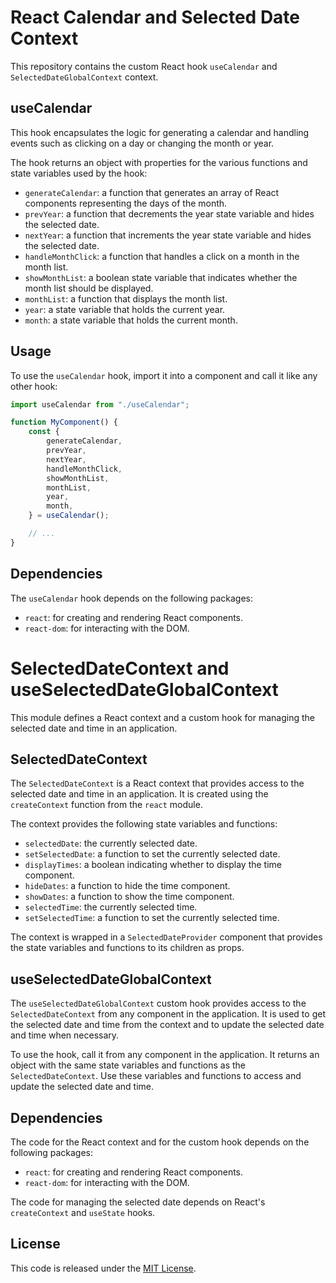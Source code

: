 # React Calendar and Selected Date Context

This repository contains the custom React hook `useCalendar` and `SelectedDateGlobalContext` context.

## useCalendar

This hook encapsulates the logic for generating a calendar and handling events such as clicking on a day or changing the month or year.

The hook returns an object with properties for the various functions and state variables used by the hook:

-   `generateCalendar`: a function that generates an array of React components representing the days of the month.
-   `prevYear`: a function that decrements the year state variable and hides the selected date.
-   `nextYear`: a function that increments the year state variable and hides the selected date.
-   `handleMonthClick`: a function that handles a click on a month in the month list.
-   `showMonthList`: a boolean state variable that indicates whether the month list should be displayed.
-   `monthList`: a function that displays the month list.
-   `year`: a state variable that holds the current year.
-   `month`: a state variable that holds the current month.

## Usage

To use the `useCalendar` hook, import it into a component and call it like any other hook:

```jsx
import useCalendar from "./useCalendar";

function MyComponent() {
    const {
        generateCalendar,
        prevYear,
        nextYear,
        handleMonthClick,
        showMonthList,
        monthList,
        year,
        month,
    } = useCalendar();

    // ...
}
```

## Dependencies

The `useCalendar` hook depends on the following packages:

-   `react`: for creating and rendering React components.
-   `react-dom`: for interacting with the DOM.

# SelectedDateContext and useSelectedDateGlobalContext

This module defines a React context and a custom hook for managing the selected date and time in an application.

## SelectedDateContext

The `SelectedDateContext` is a React context that provides access to the selected date and time in an application. It is created using the `createContext` function from the `react` module.

The context provides the following state variables and functions:

-   `selectedDate`: the currently selected date.
-   `setSelectedDate`: a function to set the currently selected date.
-   `displayTimes`: a boolean indicating whether to display the time component.
-   `hideDates`: a function to hide the time component.
-   `showDates`: a function to show the time component.
-   `selectedTime`: the currently selected time.
-   `setSelectedTime`: a function to set the currently selected time.

The context is wrapped in a `SelectedDateProvider` component that provides the state variables and functions to its children as props.

## useSelectedDateGlobalContext

The `useSelectedDateGlobalContext` custom hook provides access to the `SelectedDateContext` from any component in the application. It is used to get the selected date and time from the context and to update the selected date and time when necessary.

To use the hook, call it from any component in the application. It returns an object with the same state variables and functions as the `SelectedDateContext`. Use these variables and functions to access and update the selected date and time.

## Dependencies

The code for the React context and for the custom hook depends on the following packages:

-   `react`: for creating and rendering React components.
-   `react-dom`: for interacting with the DOM.

The code for managing the selected date depends on React's `createContext` and `useState` hooks.

## License

This code is released under the [MIT License](https://opensource.org/license/mit/).
